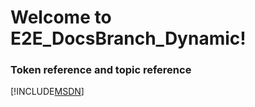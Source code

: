 # Welcome to E2E_DocsBranch_Dynamic!


### Token reference and topic reference
[!INCLUDE[MSDN](./token/token1.md)] 
